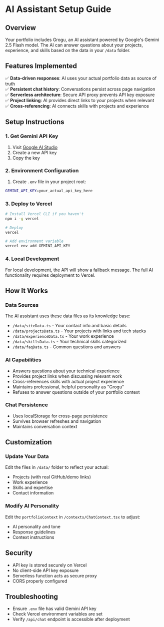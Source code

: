 # AI Assistant Setup Guide

## Overview
Your portfolio includes Grogu, an AI assistant powered by Google's Gemini 2.5 Flash model. The AI can answer questions about your projects, experience, and skills based on the data in your `/data` folder.

## Features Implemented
✅ **Data-driven responses**: AI uses your actual portfolio data as source of truth  
✅ **Persistent chat history**: Conversations persist across page navigation  
✅ **Serverless architecture**: Secure API proxy prevents API key exposure  
✅ **Project linking**: AI provides direct links to your projects when relevant  
✅ **Cross-referencing**: AI connects skills with projects and experience  

## Setup Instructions

### 1. Get Gemini API Key
1. Visit [Google AI Studio](https://aistudio.google.com/app/apikey)
2. Create a new API key
3. Copy the key

### 2. Environment Configuration
1. Create `.env` file in your project root:
```bash
GEMINI_API_KEY=your_actual_api_key_here
```

### 3. Deploy to Vercel
```bash
# Install Vercel CLI if you haven't
npm i -g vercel

# Deploy
vercel

# Add environment variable
vercel env add GEMINI_API_KEY
```

### 4. Local Development
For local development, the API will show a fallback message. The full AI functionality requires deployment to Vercel.

## How It Works

### Data Sources
The AI assistant uses these data files as its knowledge base:
- `/data/siteData.ts` - Your contact info and basic details
- `/data/projectsData.ts` - Your projects with links and tech stacks
- `/data/experienceData.ts` - Your work experience
- `/data/skillsData.ts` - Your technical skills categorized
- `/data/faqData.ts` - Common questions and answers

### AI Capabilities
- Answers questions about your technical experience
- Provides project links when discussing relevant work
- Cross-references skills with actual project experience
- Maintains professional, helpful personality as "Grogu"
- Refuses to answer questions outside of your portfolio context

### Chat Persistence
- Uses localStorage for cross-page persistence
- Survives browser refreshes and navigation
- Maintains conversation context

## Customization

### Update Your Data
Edit the files in `/data/` folder to reflect your actual:
- Projects (with real GitHub/demo links)
- Work experience
- Skills and expertise
- Contact information

### Modify AI Personality
Edit the `portfolioContext` in `/contexts/ChatContext.tsx` to adjust:
- AI personality and tone
- Response guidelines
- Context instructions

## Security
- API key is stored securely on Vercel
- No client-side API key exposure
- Serverless function acts as secure proxy
- CORS properly configured

## Troubleshooting
- Ensure `.env` file has valid Gemini API key
- Check Vercel environment variables are set
- Verify `/api/chat` endpoint is accessible after deployment
